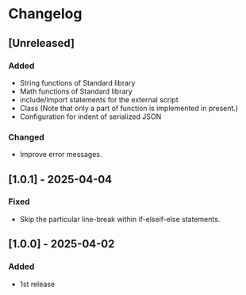 # Changelog

## [Unreleased]

### Added

- String functions of Standard library
- Math functions of Standard library
- include/import statements for the external script
- Class (Note that only a part of function is implemented in present.)
- Configuration for indent of serialized JSON


### Changed

- Improve error messages.


## [1.0.1] - 2025-04-04

### Fixed

- Skip the particular line-break within if-elseif-else statements.


## [1.0.0] - 2025-04-02

### Added

- 1st release
